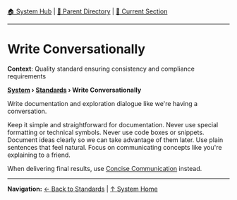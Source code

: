 [🏠 System Hub](../INDEX.md) | [📁 Parent Directory](./) | [📖 Current Section](#)

---

# Write Conversationally

**Context**: Quality standard ensuring consistency and compliance requirements


**[System](../INDEX.md) › [Standards](../STANDARDS.md) › Write Conversationally**

Write documentation and exploration dialogue like we're having a conversation.

Keep it simple and straightforward for documentation. Never use special formatting or technical symbols. Never use code boxes or snippets. Document ideas clearly so we can take advantage of them later. Use plain sentences that feel natural. Focus on communicating concepts like you're explaining to a friend.

When delivering final results, use [Concise Communication](../behaviors/communicate-briefly.md) instead.

---
**Navigation:** [← Back to Standards](../STANDARDS.md) | [↑ System Home](../INDEX.md)
